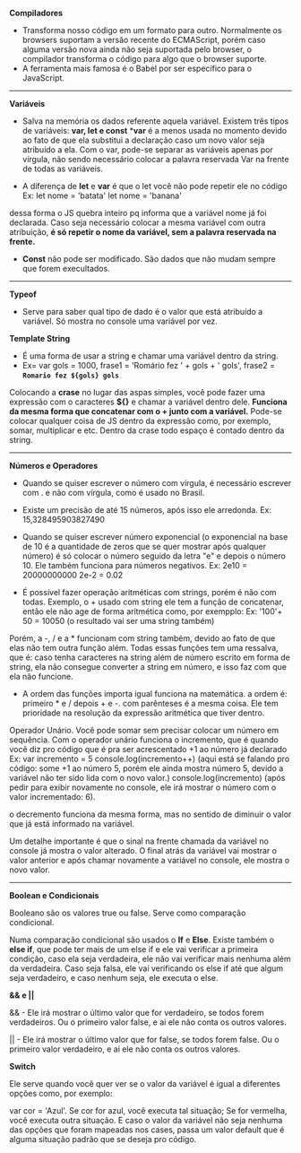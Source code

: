 **Compiladores**
- Transforma nosso código em um formato para outro. Normalmente os browsers suportam a versão recente do ECMAScript, porém caso alguma versão nova ainda não seja suportada pelo browser, o compilador transforma o código para algo que o browser suporte.
- A ferramenta mais famosa é o Babel por ser específico para o JavaScript.

______________________________________________________________________________________________________________________________________

**Variáveis**
- Salva na memória os dados referente aquela variável. Existem três tipos de variáveis: **var, let e const**
***var** é a menos usada no momento devido ao fato de que ela substitui a declaração caso um novo valor seja atribuído a ela.
Com o var, pode-se separar as variáveis apenas por vírgula, não sendo necessário colocar a palavra reservada Var na frente de todas as variáveis.

- A diferença de **let** e **var** é que o let você não pode repetir ele no código
Ex: let nome = 'batata'
    let nome = 'banana'

dessa forma o JS quebra inteiro pq informa que a variável nome já foi declarada. Caso seja necessário colocar a mesma variável com outra atribuição, **é só repetir o nome da variável, sem a palavra reservada na frente.**

- **Const** não pode ser modificado. São dados que não mudam sempre que forem execultados.
______________________________________________________________________________________________________________________________________

**Typeof**

- Serve para saber qual tipo de dado é o valor que está atribuído a variável. Só mostra no console uma variável por vez.

**Template String**

- É uma forma de usar a string e chamar uma variável dentro da string.
- Ex= var gols = 1000, frase1 = 'Romário fez ' + gols + ' gols', frase2 = **`Romario fez ${gols} gols`**

Colocando a **crase** no lugar das aspas simples, você pode fazer uma expressão com o caracteres **${}** e chamar a variável dentro dele. **Funciona da mesma forma que concatenar com o + junto com a variável.** Pode-se colocar qualquer coisa de JS dentro da expressão como, por exemplo, somar, multiplicar e etc.
Dentro da crase todo espaço é contado dentro da string.

______________________________________________________________________________________________________________________________________

**Números e Operadores**

- Quando se quiser escrever o número com vírgula, é necessário escrever com . e não com vírgula, como é usado no Brasil.
- Existe um precisão de até 15 números, após isso ele arredonda.
  Ex: 15,328495903827490

- Quando se quiser escrever número exponencial (o exponencial na base de 10 é a quantidade de zeros que se quer mostrar após qualquer número) é só colocar o número seguido da letra "e" e depois o número 10. Ele também funciona para números negativos.
    Ex: 2e10 = 20000000000
        2e-2 = 0.02

- É possível fazer operação aritméticas com strings, porém é não com todas. Exemplo, o + usado com string ele tem a função de concatenar, então ele não age de forma aritmética como, por exempplo:
    Ex: '100'+ 50 = 10050 (o resultado vai ser uma string também)

Porém, a -, / e a * funcionam com string também, devido ao fato de que elas não tem outra função além. Todas essas funções tem uma ressalva, que é: caso tenha caracteres na string além de número escrito em forma de string, ela não consegue converter a string em número, e isso faz com que ela não funcione.

- A ordem das funções importa igual funciona na matemática.
a ordem é: primeiro * e /
           depois + e -.
com parênteses é a mesma coisa. Ele tem prioridade na resolução da expressão aritmética que tiver dentro.

Operador Unário.
Você pode somar sem precisar colocar um número em sequência. Com o operador unário funciona o incremento, que é quando você diz pro código que é pra ser acrescentado +1 ao número já declarado
Ex: var incremento = 5
console.log(incremento++) (aqui está se falando pro código: some +1 ao número 5, porém ele ainda mostra número 5, devido a variável não ter sido lida com o novo valor.)
console.log(incremento) (após pedir para exibir novamente no console, ele irá mostrar o número com o valor incrementado: 6).

o decremento funciona da mesma forma, mas no sentido de diminuir o valor que já está informado na variável.

Um detalhe importante é que o sinal na frente chamada da variável no console já mostra o valor alterado. O final atrás da variável vai mostrar o valor anterior e após chamar novamente a variável no console, ele mostra o novo valor.

______________________________________________________________________________________________________________________________________

**Boolean e Condicionais**

Booleano são os valores true ou false. Serve como comparação condicional.

Numa comparação condicional são usados o **If** e **Else**. Existe também o **else if**, que pode ter mais de um else if e ele vai verificar a primeira condição, caso ela seja verdadeira, ele não vai verificar mais nenhuma além da verdadeira. Caso seja falsa, ele vai verificando os else if até que algum seja verdadeiro, e caso nenhum seja, ele executa o else.

**&& e ||**

&& - Ele irá mostrar o último valor que for verdadeiro, se todos forem verdadeiros. Ou o primeiro valor false, e ai ele não conta os outros valores.

|| - Ele irá mostrar o último valor que for false, se todos forem false. Ou o primeiro valor verdadeiro, e ai ele não conta os outros valores.

**Switch**

Ele serve quando você quer ver se o valor da variável é igual a diferentes opções como, por exemplo:

var cor = 'Azul'. Se cor for azul, você executa tal situação; Se for vermelha, você executa outra situação. E caso o valor da variável não seja nenhuma das opções que foram mapeadas nos cases, passa um valor default que é alguma situação padrão que se deseja pro código.